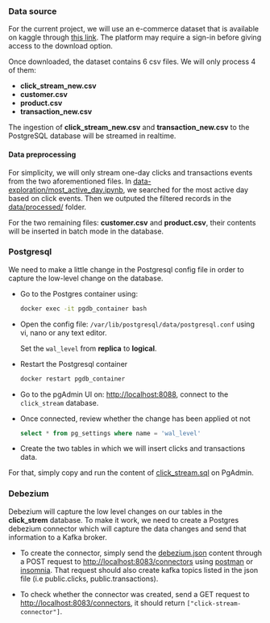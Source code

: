 ### Data source

For the current project, we will use an e-commerce dataset that is available on kaggle through [this link](https://www.kaggle.com/datasets/latifahhukma/fashion-campus/). The platform may require a sign-in before giving access to the download option. 

Once downloaded, the dataset contains 6 csv files. We will only process 4 of them: 
- __click_stream_new.csv__
- __customer.csv__
- __product.csv__
- __transaction_new.csv__

The ingestion of __click_stream_new.csv__ and __transaction_new.csv__ to the PostgreSQL database will be streamed in realtime. 


#### Data preprocessing
For simplicity, we will only stream one-day clicks and transactions events from the two aforementioned files. In [data-exploration/most_active_day.ipynb](/data-exploration/most_active_day.ipynb), we searched for the most active day based on click events. Then we outputed the filtered records in the [data/processed/](/data/processed/) folder.

For the two remaining files: __customer.csv__ and __product.csv__, their contents  will be inserted in batch mode in the database.


### Postgresql
We need to make a little change in the Postgresql config file in order to capture the low-level change on the database.

- Go to the Postgres container using:
    ```bash
    docker exec -it pgdb_container bash
    ```

- Open the config file: `/var/lib/postgresql/data/postgresql.conf` using vi, nano or any text editor.

    Set the `wal_level` from __replica__ to __logical__. 

- Restart the Postgresql container
    ```bash
    docker restart pgdb_container
    ```
- Go to the pgAdmin UI on: [http://localhost:8088](http://localhost:8088), connect to the `click_stream` database.

- Once connected, review whether the change has been applied ot not
    ```sql
    select * from pg_settings where name = 'wal_level'
    ``` 

- Create the two tables in which we will insert clicks and transactions data.

For that, simply copy and run the content of [click_stream.sql](sql/click_stream.sql) on PgAdmin.


### Debezium
Debezium will capture the low level changes on our tables in the __click_strem__ database. To make it work, we need to create a Postgres debezium connector which will capture the data changes and send that information to a Kafka broker. 

- To create the connector, simply send the [debezium.json](/debezium/debezium.json) content through a POST request to [http://localhost:8083/connectors](http://localhost:8083/connectors) using [postman](https://www.postman.com/) or [insomnia](https://insomnia.rest/). That request should also create kafka topics listed in the json file (i.e public.clicks, public.transactions). 

- To check whether the connector was created, send a GET request to [http://localhost:8083/connectors](http://localhost:8083/connectors), it should return `["click-stream-connector"]`.


